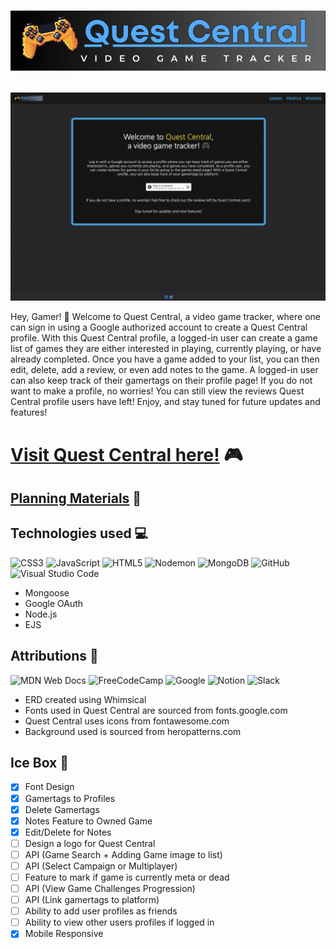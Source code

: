 # <p align="center">**![Alt text](/public/assets/images/logo.png)**</p>

![Alt text](/public/assets/images/home.png)

Hey, Gamer! 👾 Welcome to Quest Central, a video game tracker, where one can sign in using a Google authorized account to create a Quest Central profile. With this Quest Central profile, a logged-in user can create a game list of games they are either interested in playing, currently playing, or have already completed. Once you have a game added to your list, you can then edit, delete, add a review, or even add notes to the game. A logged-in user can also keep track of their gamertags on their profile page! If you do not want to make a profile, no worries! You can still view the reviews Quest Central profile users have left! Enjoy, and stay tuned for future updates and features! 

# [Visit Quest Central here!](https://quest-central.fly.dev/) 🎮

## [Planning Materials](https://trello.com/b/tdCDrEUw/quest-central) 💭
## Technologies used 💻
![CSS3](https://img.shields.io/badge/css3-%231572B6.svg?style=for-the-badge&logo=css3&logoColor=white) ![JavaScript](https://img.shields.io/badge/javascript-%23323330.svg?style=for-the-badge&logo=javascript&logoColor=%23F7DF1E) ![HTML5](https://img.shields.io/badge/html5-%23E34F26.svg?style=for-the-badge&logo=html5&logoColor=white) ![Nodemon](https://img.shields.io/badge/NODEMON-%23323330.svg?style=for-the-badge&logo=nodemon&logoColor=%BBDEAD) ![MongoDB](https://img.shields.io/badge/MongoDB-%234ea94b.svg?style=for-the-badge&logo=mongodb&logoColor=white) ![GitHub](https://img.shields.io/badge/github-%23121011.svg?style=for-the-badge&logo=github&logoColor=white) ![Visual Studio Code](https://img.shields.io/badge/Visual%20Studio%20Code-0078d7.svg?style=for-the-badge&logo=visual-studio-code&logoColor=white)  

- Mongoose
- Google OAuth
- Node.js
- EJS

## Attributions 👏
![MDN Web Docs](https://img.shields.io/badge/MDN_Web_Docs-black?style=for-the-badge&logo=mdnwebdocs&logoColor=white) ![FreeCodeCamp](https://img.shields.io/badge/Freecodecamp-%23123.svg?&style=for-the-badge&logo=freecodecamp&logoColor=green) ![Google](https://img.shields.io/badge/google-4285F4?style=for-the-badge&logo=google&logoColor=white) ![Notion](https://img.shields.io/badge/Notion-%23000000.svg?style=for-the-badge&logo=notion&logoColor=white) ![Slack](https://img.shields.io/badge/Slack-4A154B?style=for-the-badge&logo=slack&logoColor=white)

- ERD created using Whimsical
- Fonts used in Quest Central are sourced from fonts.google.com
- Quest Central uses icons from fontawesome.com
- Background used is sourced from heropatterns.com

## Ice Box 🧊

- [x] Font Design
- [x] Gamertags to Profiles
- [x] Delete Gamertags
- [x] Notes Feature to Owned Game
- [x] Edit/Delete for Notes
- [ ] Design a logo for Quest Central
- [ ] API (Game Search + Adding Game image to list)
- [ ] API (Select Campaign or Multiplayer)
- [ ] Feature to mark if game is currently meta or dead
- [ ] API (View Game Challenges Progression)
- [ ] API (Link gamertags to platform)
- [ ] Ability to add user profiles as friends 
- [ ] Ability to view other users profiles if logged in
- [X] Mobile Responsive
